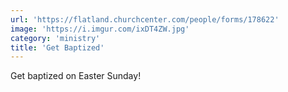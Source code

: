 ```yaml
---
url: 'https://flatland.churchcenter.com/people/forms/178622'
image: 'https://i.imgur.com/ixDT4ZW.jpg'
category: 'ministry'
title: 'Get Baptized'
---
```


Get baptized on Easter Sunday!
